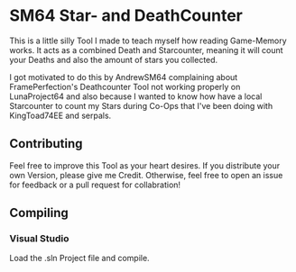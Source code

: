 # SM64 Star- and DeathCounter

This is a little silly Tool I made to teach myself how reading Game-Memory works.
It acts as a combined Death and Starcounter, meaning it will count your Deaths and also the amount of stars you collected.

I got motivated to do this by AndrewSM64 complaining about FramePerfection's Deathcounter Tool not working properly on LunaProject64 and also because I wanted to know how have a local Starcounter to count my Stars during Co-Ops that I've been doing with KingToad74EE and serpals.

## Contributing
Feel free to improve this Tool as your heart desires. If you distribute your own Version, please give me Credit. Otherwise, feel free to open an issue for feedback or a pull request for collabration!

## Compiling
### Visual Studio
Load the .sln Project file and compile.